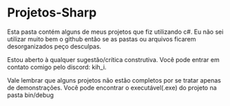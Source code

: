 # Projetos-Sharp
Esta pasta contém alguns de meus projetos que fiz utilizando c#.
Eu não sei utilizar muito bem o github então se as pastas ou arquivos ficarem desorganizados peço desculpas.

Estou aberto à qualquer sugestão/crítica construtiva.
Você pode entrar em contato comigo pelo discord: kih_i.

Vale lembrar que alguns projetos não estão completos por se tratar apenas de demonstrações.
Você pode encontrar o executável(.exe) do projeto na pasta bin/debug
